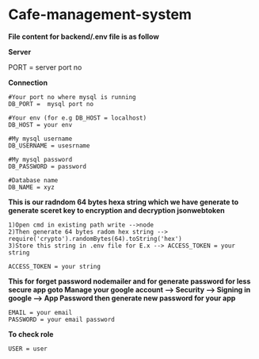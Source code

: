 # Cafe-management-system

**File content for backend/.env file is as follow**

**Server**

PORT = server port no

**Connection**

    #Your port no where mysql is running
    DB_PORT =  mysql port no    

    #Your env (for e.g DB_HOST = localhost)
    DB_HOST = your env  

    #My mysql username
    DB_USERNAME = usesrname      

    #My mysql password
    DB_PASSWORD = password

    #Database name 
    DB_NAME = xyz   


**This is our radndom 64 bytes hexa string which we have generate to generate sceret key to encryption and decryption jsonwebtoken**

    1)Open cmd in existing path write -->node 
    2)Then generate 64 bytes radom hex string --> require('crypto').randomBytes(64).toString('hex')
    3)Store this string in .env file for E.x --> ACCESS_TOKEN = your string
    
    ACCESS_TOKEN = your string


**This for forget password nodemailer and for generate password for less secure app goto Manage your google account --> Security --> Signing in google --> App Password 
  then generate new password for your app**
  
    EMAIL = your email
    PASSWORD = your email password


**To check role**

    USER = user
